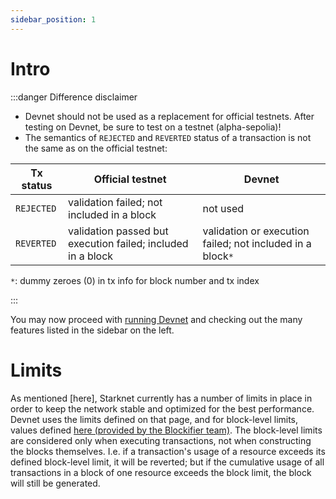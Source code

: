 ```yaml
---
sidebar_position: 1
---
```


# Intro

:::danger Difference disclaimer

- Devnet should not be used as a replacement for official testnets. After testing on Devnet, be sure to test on a testnet (alpha-sepolia)!
- The semantics of `REJECTED` and `REVERTED` status of a transaction is not the same as on the official testnet:

| Tx status  | Official testnet                                            | Devnet                                                     |
| ---------- | ----------------------------------------------------------- | ---------------------------------------------------------- |
| `REJECTED` | validation failed; not included in a block                  | not used                                                   |
| `REVERTED` | validation passed but execution failed; included in a block | validation or execution failed; not included in a block`*` |

`*`: dummy zeroes (0) in tx info for block number and tx index

:::

You may now proceed with [running Devnet](./running/install) and checking out the many features listed in the sidebar on the left.

# Limits

As mentioned [here], Starknet currently has a number of limits in place in order to keep the network stable and optimized for the best performance. Devnet uses the limits defined on that page, and for block-level limits, values defined [here (provided by the Blockifier team)](https://github.com/0xSpaceShard/starknet-devnet-rs/blob/main/crates/starknet-devnet-core/src/utils.rs). The block-level limits are considered only when executing transactions, not when constructing the blocks themselves. I.e. if a transaction's usage of a resource exceeds its defined block-level limit, it will be reverted; but if the cumulative usage of all transactions in a block of one resource exceeds the block limit, the block will still be generated.
